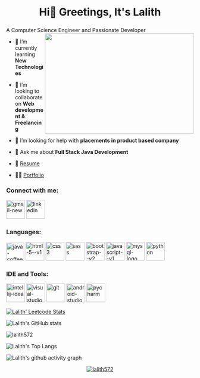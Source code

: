 <h1 align="center">Hi👋 Greetings, It's Lalith</h1>
<h3></h3>A Computer Science Engineer and Passionate Developer</h3>
<img align="right" width="400" height="270" src="https://miro.medium.com/max/1360/0*7Q3yvSIv_t0ioJ-Z.gif">

- 🌱 I’m currently learning **New Technologies**

- 👯 I’m looking to collaborate on **Web development & Freelancing**

- 🤝 I’m looking for help with **placements in product based company**

- 💬 Ask me about **Full Stack Java Development**
  
- 📄 [Resume](https://drive.google.com/file/d/10W-qWrOZr3NSS2EYl38Ly_FncVXWvu9s/view?usp=drive_link)

- 👨‍💻 [Portfolio](https://lalith572.web.app/)

<!-- <p align="left"> <img src="https://komarev.com/ghpvc/?username=lalith572&label=Profile%20views&color=0e75b6&style=flat" alt="lalith572" /> </p> -->


<h3 align="left">Connect with me:</h3>
<p align="left">
<a href="mailto:lalithkumara.cse@gmail.com"><img  width="50" height="50" src="https://img.icons8.com/fluency/50/gmail-new.png" alt="gmail-new"/></a>
<a href="https://linkedin.com/in/itslalith" target="blank"><img width="50" height="50" src="https://img.icons8.com/color/50/linkedin.png" alt="linkedin"/></a>
</p>


<h3 align="left">Languages:</h3>
<p align="left"> <img width="48" height="48" src="https://img.icons8.com/color/48/java-coffee-cup-logo--v1.png" alt="java-coffee-cup-logo--v1"/> 
<img width="50" height="50" src="https://img.icons8.com/color/48/html-5--v1.png" alt="html-5--v1"/>
<img width="50" height="50" src="https://img.icons8.com/color/48/css3.png" alt="css3"/>
<img width="50" height="50" src="https://img.icons8.com/color/48/sass.png" alt="sass"/>
<img width="50" height="50" src="https://img.icons8.com/color/48/bootstrap--v2.png" alt="bootstrap--v2"/>
<img width="50" height="50" src="https://img.icons8.com/color/48/javascript--v1.png" alt="javascript--v1"/>
<img width="50" height="50" src="https://img.icons8.com/color/50/mysql-logo.png" alt="mysql-logo"/>
<img width="50" height="50" src="https://img.icons8.com/fluency/50/python.png" alt="python"/></p>


<h3 align="left">IDE and Tools:</h3>
<p align="left"> <img width="50" height="50" src="https://img.icons8.com/color/50/intellij-idea.png" alt="intellij-idea"/>
<img width="50" height="50" src="https://img.icons8.com/color/50/visual-studio-code-2019.png" alt="visual-studio-code-2019"/>
<img width="50" height="50" src="https://img.icons8.com/color/50/git.png" alt="git"/>
  <img width="50" height="50" src="https://img.icons8.com/fluency/50/android-studio--v3.png" alt="android-studio--v3"/>
<img width="50" height="50" src="https://img.icons8.com/color/50/pycharm.png" alt="pycharm"/></p>


[![Lalith' Leetcode Stats](https://leetcard.jacoblin.cool/Lalith_572?ext=contest&theme=dark)](https://leetcode.com/Lalith_572)

![Lalith's GitHub stats](https://github-readme-stats.vercel.app/api?username=lalith572&theme=dark&show_icons=true&&hide=issues,contribs)

<p><img align="center" src="https://github-readme-streak-stats.herokuapp.com/?user=lalith572&" alt="lalith572" /></p>      

![Lalith's Top Langs](https://github-readme-stats.vercel.app/api/top-langs/?username=lalith572&hide_progress=true)

![Lalith's github activity graph](https://github-readme-activity-graph.vercel.app/graph?username=lalith572&bg_color=000000&color=e7f423&line=e7f423&point=ffffff&area=true&hide_border=true)

<p align="center"> <a href="https://github.com/ryo-ma/github-profile-trophy"><img src="https://github-profile-trophy.vercel.app/?username=lalith572" alt="lalith572" /></a> </p>
